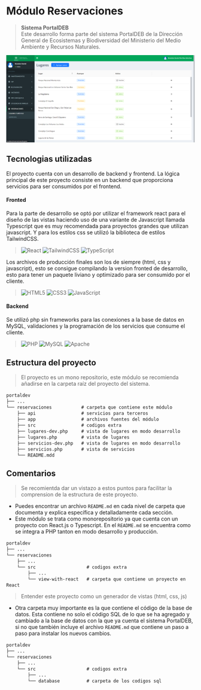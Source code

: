# Módulo Reservaciones

> **Sistema PortalDEB** <br/> Este desarrollo forma parte del sistema PortalDEB de la Dirección General de Ecosistemas y Biodiversidad del Ministerio del Medio Ambiente y Recursos Naturales.

![Alt text](/src/assets/vista-lugares.png "Vista lugares")

## Tecnologias utilizadas

El proyecto cuenta con un desarrollo de backend y frontend. La lógica principal de este proyecto consiste en un backend que proporciona servicios para ser consumidos por el frontend.

#### **Fronted**

Para la parte de desarrollo se optó por utilizar el framework react para el diseño de las vistas haciendo uso de una variante de Javascript llamada Typescript que es muy recomendada para proyectos grandes que utilizan javascript. Y para los estilos css se utilizó la biblioteca de estilos TailwindCSS.<br>

> ![React](https://img.shields.io/badge/react-%2320232a.svg?style=for-the-badge&logo=react&logoColor=%2361DAFB) ![TailwindCSS](https://img.shields.io/badge/tailwindcss-%2338B2AC.svg?style=for-the-badge&logo=tailwind-css&logoColor=white) ![TypeScript](https://img.shields.io/badge/typescript-%23007ACC.svg?style=for-the-badge&logo=typescript&logoColor=white)<br>

Los archivos de producción finales son los de siempre (html, css y javascript), esto se consigue compilando la version fronted de desarrollo, esto para tener un paquete liviano y optimizado para ser consumido por el cliente.<br>

> ![HTML5](https://img.shields.io/badge/html5-%23E34F26.svg?style=for-the-badge&logo=html5&logoColor=white) ![CSS3](https://img.shields.io/badge/css3-%231572B6.svg?style=for-the-badge&logo=css3&logoColor=white) ![JavaScript](https://img.shields.io/badge/javascript-%23323330.svg?style=for-the-badge&logo=javascript&logoColor=%23F7DF1E)<br>

#### Backend

Se utilizó php sin frameworks para las conexiones a la base de datos en MySQL, validaciones y la programación de los servicios que consume el cliente.<br>

> ![PHP](https://img.shields.io/badge/php-%23777BB4.svg?style=for-the-badge&logo=php&logoColor=white) ![MySQL](https://img.shields.io/badge/mysql-%2300f.svg?style=for-the-badge&logo=mysql&logoColor=white) ![Apache](https://img.shields.io/badge/apache-%23D42029.svg?style=for-the-badge&logo=apache&logoColor=white)<br>

## Estructura del proyecto

> El proyecto es un mono repositorio, este módulo se recomienda añadirse en la carpeta raíz del proyecto del sistema.

```
portaldev
├── ...
└── reservaciones           # carpeta que contiene este módulo
    ├── api                 # servicios para terceros
    ├── app                 # archivos fuentes del módulo
    ├── src                 # codigos extra
    ├── lugares-dev.php     # vista de lugares en modo desarrollo
    ├── lugares.php         # vista de lugares
    ├── servicios-dev.php   # vista de lugares en modo desarrollo
    ├── servicios.php       # vista de servicios
    └── README.mdd

```

## Comentarios

> Se recomientda dar un vistazo a estos puntos para facilitar la comprension de la estructura de este proyecto.

- Puedes encontrar un archivo `README.md` en cada nivel de carpeta que documenta y explica específica y detalladamente cada sección.
- Este módulo se trata como monorepositorio ya que cuenta con un proyecto con React.js o Typescript. En el `README.md` se encuentra como se integra a PHP tanton en modo desarrollo y producción.

```
portaldev
├── ...
└── reservaciones
    ├── ...
    └── src                   # codigos extra
        ├── ...
        └── view-with-react   # carpeta que contiene un proyecto en React

```

> Entender este proyecto como un generador de vistas (html, css, js)

- Otra carpeta muy importante es la que contiene el código de la base de datos. Esta contiene no solo el código SQL de lo que se ha agregado y cambiado a la base de datos con la que ya cuenta el sistema PortalDEB, si no que también incluye el archivo `README.md` que contiene un paso a paso para instalar los nuevos cambios.

```
portaldev
├── ...
└── reservaciones
    ├── ...
    └── src                   # codigos extra
        ├── ...
        └── database          # carpeta de los codigos sql

```
